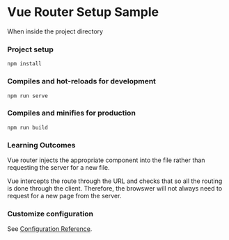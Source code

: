 # Vue Router Setup Sample

When inside the project directory

### Project setup
```
npm install
```

### Compiles and hot-reloads for development
```
npm run serve
```

### Compiles and minifies for production
```
npm run build
```

### Learning Outcomes

Vue router injects the appropriate component into the file rather than requesting the server for a new file.

Vue intercepts the route through the URL and checks that so all the routing is done through the client. Therefore, the browswer will not always need to request for a new page from the server.

### Customize configuration
See [Configuration Reference](https://cli.vuejs.org/config/).
